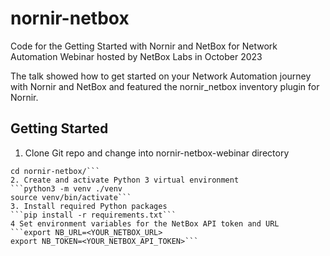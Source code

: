 # nornir-netbox

Code for the Getting Started with Nornir and NetBox for Network Automation Webinar hosted by NetBox Labs in October 2023

The talk showed how to get started on your Network Automation journey with Nornir and NetBox and featured the nornir_netbox inventory plugin for Nornir.

## Getting Started

1. Clone Git repo and change into nornir-netbox-webinar directory
```git clone https://github.com/netboxlabs/nornir-netbox-webinar.git
cd nornir-netbox/```
2. Create and activate Python 3 virtual environment
```python3 -m venv ./venv
source venv/bin/activate```
3. Install required Python packages
```pip install -r requirements.txt```
4 Set environment variables for the NetBox API token and URL
```export NB_URL=<YOUR_NETBOX_URL>
export NB_TOKEN=<YOUR_NETBOX_API_TOKEN>```